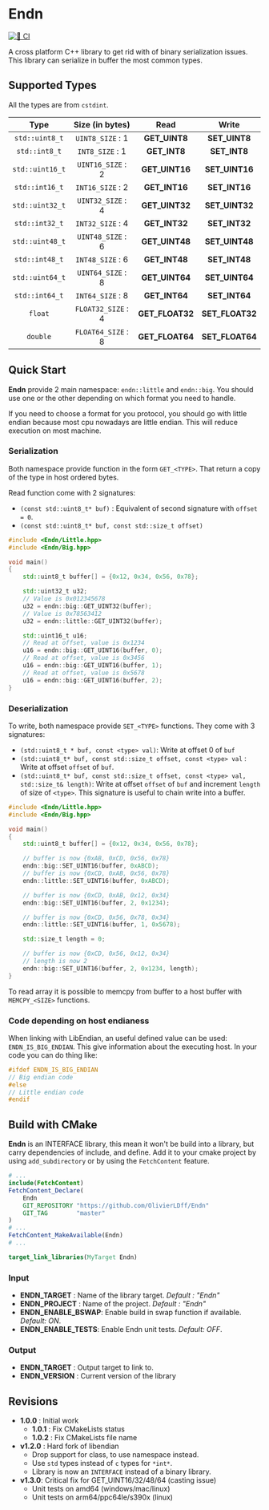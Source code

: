 Endn
=============

[![👷 CI](https://github.com/OlivierLDff/Endn/actions/workflows/main.yml/badge.svg)](https://github.com/OlivierLDff/Endn/actions/workflows/main.yml)

A cross platform C++ library to get rid with of binary serialization issues. This library can serialize in buffer the most common types.

## Supported Types

All the types are from `cstdint`.

|      Type       |  Size (in bytes)   |      Read       |      Write      |
| :-------------: | :----------------: | :-------------: | :-------------: |
| `std::uint8_t`  |  `UINT8_SIZE` : 1  |  **GET_UINT8**  |  **SET_UINT8**  |
|  `std::int8_t`  |  `INT8_SIZE` : 1   |  **GET_INT8**   |  **SET_INT8**   |
| `std::uint16_t` | `UINT16_SIZE` : 2  | **GET_UINT16**  | **SET_UINT16**  |
| `std::int16_t`  |  `INT16_SIZE` : 2  |  **GET_INT16**  |  **SET_INT16**  |
| `std::uint32_t` | `UINT32_SIZE` : 4  | **GET_UINT32**  | **SET_UINT32**  |
| `std::int32_t`  |  `INT32_SIZE` : 4  |  **GET_INT32**  |  **SET_INT32**  |
| `std::uint48_t` | `UINT48_SIZE` : 6  | **GET_UINT48**  | **SET_UINT48**  |
| `std::int48_t`  |  `INT48_SIZE` : 6  |  **GET_INT48**  |  **SET_INT48**  |
| `std::uint64_t` | `UINT64_SIZE` : 8  | **GET_UINT64**  | **SET_UINT64**  |
| `std::int64_t`  |  `INT64_SIZE` : 8  |  **GET_INT64**  |  **SET_INT64**  |
|     `float`     | `FLOAT32_SIZE` : 4 | **GET_FLOAT32** | **SET_FLOAT32** |
|    `double`     | `FLOAT64_SIZE` : 8 | **GET_FLOAT64** | **SET_FLOAT64** |

## Quick Start

**Endn** provide 2 main namespace: `endn::little` and `endn::big`. You should use one or the other depending on which format you need to handle.

If you need to choose a format for you protocol, you should go with little endian because most cpu nowadays are little endian. This will reduce execution on most machine.

### Serialization

Both namespace provide function in the form `GET_<TYPE>`. That return a copy of the type in host ordered bytes.

Read function come with 2 signatures:

* `(const std::uint8_t* buf)` : Equivalent of second signature with `offset = 0`.
* `(const std::uint8_t* buf, const std::size_t offset)`

```c++
#include <Endn/Little.hpp>
#include <Endn/Big.hpp>

void main()
{
    std::uint8_t buffer[] = {0x12, 0x34, 0x56, 0x78};

    std::uint32_t u32;
    // Value is 0x012345678
    u32 = endn::big::GET_UINT32(buffer);
    // Value is 0x78563412
    u32 = endn::little::GET_UINT32(buffer);

    std::uint16_t u16;
    // Read at offset, value is 0x1234
    u16 = endn::big::GET_UINT16(buffer, 0);
    // Read at offset, value is 0x3456
    u16 = endn::big::GET_UINT16(buffer, 1);
    // Read at offset, value is 0x5678
    u16 = endn::big::GET_UINT16(buffer, 2);
}
```

### Deserialization

To write, both namespace provide `SET_<TYPE>` functions. They come with 3 signatures:

* `(std::uint8_t * buf, const <type> val)`: Write at offset 0 of `buf`
* `(std::uint8_t* buf, const std::size_t offset, const <type> val` : Write at offset `offset` of `buf`.
* `(std::uint8_t* buf, const std::size_t offset, const <type> val, std::size_t& length)`: Write at offset `offset` of `buf` and increment `length` of size of `<type>`. This signature is useful to chain write into a buffer.

```c++
#include <Endn/Little.hpp>
#include <Endn/Big.hpp>

void main()
{
    std::uint8_t buffer[] = {0x12, 0x34, 0x56, 0x78};

    // buffer is now {0xAB, 0xCD, 0x56, 0x78}
    endn::big::SET_UINT16(buffer, 0xABCD);
    // buffer is now {0xCD, 0xAB, 0x56, 0x78}
    endn::little::SET_UINT16(buffer, 0xABCD);

    // buffer is now {0xCD, 0xAB, 0x12, 0x34}
    endn::big::SET_UINT16(buffer, 2, 0x1234);

    // buffer is now {0xCD, 0x56, 0x78, 0x34}
    endn::little::SET_UINT16(buffer, 1, 0x5678);

    std::size_t length = 0;

    // buffer is now {0xCD, 0x56, 0x12, 0x34}
    // length is now 2
    endn::big::SET_UINT16(buffer, 2, 0x1234, length);
}
```

To read array it is possible to memcpy from buffer to a host buffer with `MEMCPY_<SIZE>` functions.

### Code depending on host endianess

When linking with LibEndian, an useful defined value can be used: `ENDN_IS_BIG_ENDIAN`. This give information about the executing host. In your code you can do thing like:

```c++
#ifdef ENDN_IS_BIG_ENDIAN
// Big endian code
#else
// Little endian code
#endif
```

## Build with CMake

**Endn** is an INTERFACE library, this mean it won't be build into a library, but carry dependencies of include, and define. Add it to your cmake project by using `add_subdirectory` or by using the `FetchContent` feature.

```cmake
# ...
include(FetchContent)
FetchContent_Declare(
    Endn
    GIT_REPOSITORY "https://github.com/OlivierLDff/Endn"
    GIT_TAG        "master"
)
# ...
FetchContent_MakeAvailable(Endn)
# ...

target_link_libraries(MyTarget Endn)
```

### Input

- **ENDN_TARGET** : Name of the library target. *Default : "Endn"*
- **ENDN_PROJECT** : Name of the project. *Default : "Endn"*
- **ENDN_ENABLE_BSWAP**: Enable build in swap function if available. *Default: ON*.
- **ENDN_ENABLE_TESTS**: Enable Endn unit tests. *Default: OFF*.

### Output

- **ENDN_TARGET** : Output target to link to.
- **ENDN_VERSION** : Current version of the library

## Revisions

* **1.0.0** : Initial work
	* **1.0.1** : Fix CMakeLists status
	* **1.0.2** : Fix CMakeLists file name
* **v1.2.0** : Hard fork of libendian
  * Drop support for class, to use namespace instead.
  * Use `std` types instead of `c` types for `*int*`.
  * Library is now an `INTERFACE` instead of a binary library.
* **v1.3.0**: Critical fix for GET_UINT16/32/48/64 (casting issue)
  * Unit tests on amd64 (windows/mac/linux)
  * Unit tests on arm64/ppc64le/s390x (linux)
